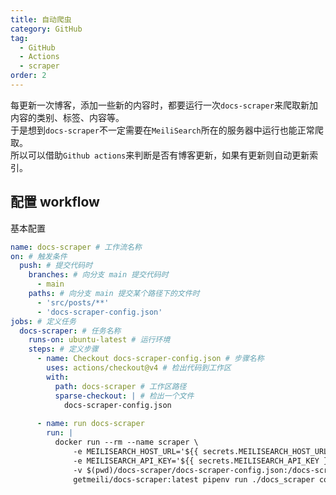 ```yaml
---
title: 自动爬虫
category: GitHub
tag:
  - GitHub
  - Actions
  - scraper
order: 2
---
```

每更新一次博客，添加一些新的内容时，都要运行一次`docs-scraper`来爬取新加内容的类别、标签、内容等。\
于是想到`docs-scraper`不一定需要在`MeiliSearch`所在的服务器中运行也能正常爬取。\
所以可以借助`Github actions`来判断是否有博客更新，如果有更新则自动更新索引。

## 配置 workflow
基本配置
```yaml
name: docs-scraper # 工作流名称
on: # 触发条件
  push: # 提交代码时
    branches: # 向分支 main 提交代码时
      - main
    paths: # 向分支 main 提交某个路径下的文件时
      - 'src/posts/**'
      - 'docs-scraper-config.json'
jobs: # 定义任务
  docs-scraper: # 任务名称
    runs-on: ubuntu-latest # 运行环境
    steps: # 定义步骤
      - name: Checkout docs-scraper-config.json # 步骤名称
        uses: actions/checkout@v4 # 检出代码到工作区
        with:
          path: docs-scraper # 工作区路径
          sparse-checkout: | # 检出一个文件
            docs-scraper-config.json
  
      - name: run docs-scraper
        run: |
          docker run --rm --name scraper \
              -e MEILISEARCH_HOST_URL='${{ secrets.MEILISEARCH_HOST_URL }}' \
              -e MEILISEARCH_API_KEY='${{ secrets.MEILISEARCH_API_KEY }}' \
              -v $(pwd)/docs-scraper/docs-scraper-config.json:/docs-scraper/config.json \
              getmeili/docs-scraper:latest pipenv run ./docs_scraper config.json
```
